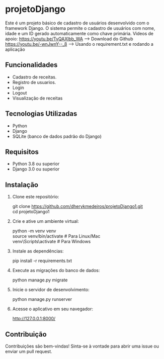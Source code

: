 
# projetoDjango

Este é um projeto básico de cadastro de usuários desenvolvido com o framework Django. O sistema permite o cadastro de usuários com nome, idade e um ID gerado automaticamente como chave primária.
Videos de apoio:
https://youtu.be/TvQAXlbb_WA --> Download do Github
https://youtu.be/-wnJwnY--_8 --> Usando o requirement.txt e rodando a aplicação

## Funcionalidades

- Cadastro de receitas.
- Registro de usuarios.
- Login
- Logout
- Visualização de receitas


## Tecnologias Utilizadas

- Python
- Django
- SQLite (banco de dados padrão do Django)

## Requisitos

- Python 3.8 ou superior
- Django 3.0 ou superior

## Instalação

1. Clone este repositório:
   
   git clone https://github.com/dherykmedeiros/projetoDjango1.git<br>
   cd projetoDjango1
   

2. Crie e ative um ambiente virtual:
   
   python -m venv venv<br>
   source venv/bin/activate   # Para Linux/Mac<br>
   venv\Scripts\activate      # Para Windows
   

3. Instale as dependências:
   
   pip install -r requirements.txt
   

4. Execute as migrações do banco de dados:
   
   python manage.py migrate
   

5. Inicie o servidor de desenvolvimento:
   
   python manage.py runserver
   

6. Acesse o aplicativo em seu navegador:
   
   http://127.0.0.1:8000/
   

## Contribuição

Contribuições são bem-vindas! Sinta-se à vontade para abrir uma issue ou enviar um pull request.

